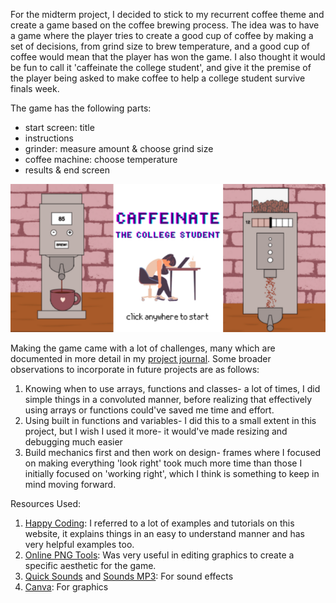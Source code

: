 For the midterm project, I decided to stick to my recurrent coffee theme and create a game based on the coffee brewing process. The idea was to have a game where the player tries to create a good cup of coffee by making a set of decisions, from grind size to brew temperature, and a good cup of coffee would mean that the player has won the game. I also thought it would be fun to call it 'caffeinate the college student', and give it the premise of the player being asked to make coffee to help a college student survive finals week. 

The game has the following parts:
- start screen: title
- instructions
- grinder: measure amount & choose grind size 
- coffee machine: choose temperature
- results & end screen

![screenshot of the game](game_screenshot.png)

Making the game came with a lot of challenges, many which are documented in more detail in my [project journal](https://github.com/noorajabir/IntroToIM/blob/main/Midterm/journal.md). Some broader observations to incorporate in future projects are as follows:

1. Knowing when to use arrays, functions and classes- a lot of times, I did simple things in a convoluted manner, before realizing that effectively using arrays or functions could've saved me time and effort.
2. Using built in functions and variables- I did this to a small extent in this project, but I wish I used it more- it would've made resizing and debugging much easier
3. Build mechanics first and then work on design- frames where I focused on making everything 'look right' took much more time than those I initially focused on 'working right', which I think is something to keep in mind moving forward.


Resources Used:

1. [Happy Coding](https://happycoding.io/): I referred to a lot of examples and tutorials on this website, it explains things in an easy to understand manner and has very helpful examples too.
2. [Online PNG Tools](https://onlinepngtools.com/change-png-color): Was very useful in editing graphics to create a specific aesthetic for the game.
3. [Quick Sounds](https://quicksounds.com/) and [Sounds MP3](https://sounds-mp3.com/): For sound effects
4. [Canva](https://www.canva.com/): For graphics
